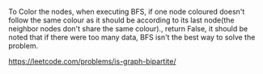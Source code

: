 To Color the nodes, when executing BFS, if one node coloured doesn't follow the same colour as it should be according to its last node(the neighbor nodes don't share the same colour)., return False, it should be noted that if there were too many data, BFS isn't the best way to solve the problem.

https://leetcode.com/problems/is-graph-bipartite/
 
